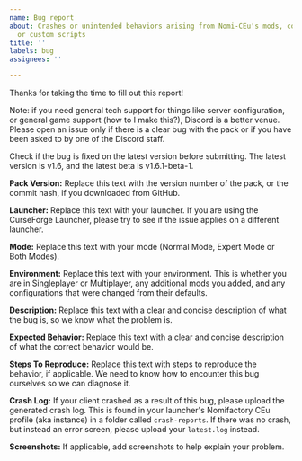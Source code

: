 ```yaml
---
name: Bug report
about: Crashes or unintended behaviors arising from Nomi-CEu's mods, configurations,
  or custom scripts
title: ''
labels: bug
assignees: ''

---
```


Thanks for taking the time to fill out this report! 

Note: if you need general tech support for things like server configuration, or general game support (how to I make this?), Discord is a better venue. Please open an issue only if there is a clear bug with the pack or if you have been asked to by one of the Discord staff.

Check if the bug is fixed on the latest version before submitting. The latest version is v1.6, and the latest beta is v1.6.1-beta-1.

**Pack Version:**
Replace this text with the version number of the pack, or the commit hash, if you downloaded from GitHub.

**Launcher:**
Replace this text with your launcher. If you are using the CurseForge Launcher, please try to see if the issue applies on a different launcher. 

**Mode:**
Replace this text with your mode (Normal Mode, Expert Mode or Both Modes).

**Environment:**
Replace this text with your environment. This is whether you are in Singleplayer or Multiplayer, any additional mods you added, and any configurations that were changed from their defaults.

**Description:**
Replace this text with a clear and concise description of what the bug is, so we know what the problem is.

**Expected Behavior:**
Replace this text with a clear and concise description of what the correct behavior would be.

**Steps To Reproduce:**
Replace this text with steps to reproduce the behavior, if applicable. We need to know how to encounter this bug ourselves so we can diagnose it.

**Crash Log:**
If your client crashed as a result of this bug, please upload the generated crash log. This is found in your launcher's Nomifactory CEu profile (aka instance) in a folder called `crash-reports`. If there was no crash, but instead an error screen, please upload your `latest.log` instead.

**Screenshots:**
If applicable, add screenshots to help explain your problem.
